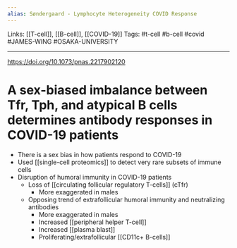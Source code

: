 ```yaml
---
alias: Søndergaard - Lymphocyte Heterogeneity COVID Response
---
```


Links: [[T-cell]], [[B-cell]], [[COVID-19]]
Tags: #t-cell #b-cell #covid #JAMES-WING #OSAKA-UNIVERSITY

---

https://doi.org/10.1073/pnas.2217902120

# A sex-biased imbalance between Tfr, Tph, and atypical B cells determines antibody responses in COVID-19 patients

- There is a sex bias in how patients respond to COVID-19
- Used [[single-cell proteomics]] to detect very rare subsets of immune cells
- Disruption of humoral immunity in COVID-19 patients
	- Loss of [[circulating follicular regulatory T-cells]] (cTfr)
		- More exaggerated in males
	- Opposing trend of extrafollicular humoral immunity and neutralizing antibodies
		- More exaggerated in males
		- Increased [[peripheral helper T-cell]]
		- Increased [[plasma blast]]
		- Proliferating/extrafollicular [[CD11c+ B-cells]]
